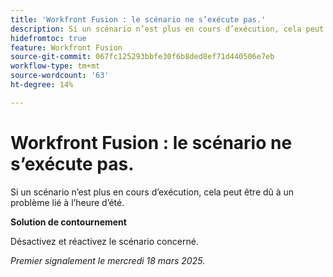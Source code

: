 ```yaml
---
title: 'Workfront Fusion : le scénario ne s’exécute pas.'
description: Si un scénario n’est plus en cours d’exécution, cela peut être dû à un problème lié à l’heure d’été. Une solution de contournement est disponible.
hidefromtoc: true
feature: Workfront Fusion
source-git-commit: 067fc125293bbfe30f6b8ded8ef71d440506e7eb
workflow-type: tm+mt
source-wordcount: '63'
ht-degree: 14%

---
```



# Workfront Fusion : le scénario ne s’exécute pas.

Si un scénario n’est plus en cours d’exécution, cela peut être dû à un problème lié à l’heure d’été.

**Solution de contournement**

Désactivez et réactivez le scénario concerné.

_Premier signalement le mercredi 18 mars 2025._
